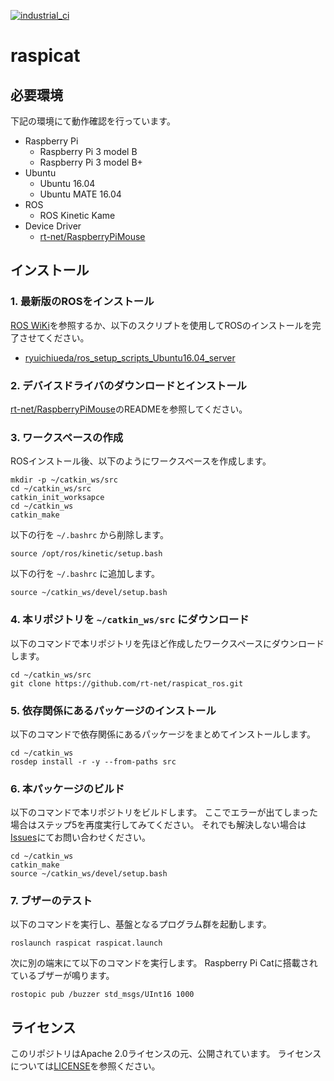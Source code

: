 [![industrial_ci](https://github.com/rt-net/raspicat_ros/workflows/industrial_ci/badge.svg?branch=master)](https://github.com/rt-net/raspicat_ros/actions?query=workflow%3Aindustrial_ci+branch%3Amaster)

# raspicat

## 必要環境

下記の環境にて動作確認を行っています。

* Raspberry Pi
  * Raspberry Pi 3 model B
  * Raspberry Pi 3 model B+
* Ubuntu
  * Ubuntu 16.04
  * Ubuntu MATE 16.04
* ROS 
  * ROS Kinetic Kame
* Device Driver
  * [rt-net/RaspberryPiMouse](https://github.com/rt-net/RaspberryPiMouse)

## インストール

### 1. 最新版のROSをインストール  

[ROS WiKi](http://wiki.ros.org/kinetic/Installation)を参照するか、以下のスクリプトを使用してROSのインストールを完了させてください。

* [ryuichiueda/ros_setup_scripts_Ubuntu16.04_server](https://github.com/ryuichiueda/ros_setup_scripts_Ubuntu16.04_server)

### 2. デバイスドライバのダウンロードとインストール  

[rt-net/RaspberryPiMouse](https://github.com/rt-net/RaspberryPiMouse)のREADMEを参照してください。

### 3. ワークスペースの作成

ROSインストール後、以下のようにワークスペースを作成します。

```
mkdir -p ~/catkin_ws/src
cd ~/catkin_ws/src
catkin_init_worksapce
cd ~/catkin_ws
catkin_make
```

以下の行を `~/.bashrc` から削除します。

```
source /opt/ros/kinetic/setup.bash
```

以下の行を `~/.bashrc` に追加します。

```
source ~/catkin_ws/devel/setup.bash
```

### 4. 本リポジトリを `~/catkin_ws/src` にダウンロード

以下のコマンドで本リポジトリを先ほど作成したワークスペースにダウンロードします。

```
cd ~/catkin_ws/src
git clone https://github.com/rt-net/raspicat_ros.git
```

### 5. 依存関係にあるパッケージのインストール

以下のコマンドで依存関係にあるパッケージをまとめてインストールします。

```
cd ~/catkin_ws
rosdep install -r -y --from-paths src
```

### 6. 本パッケージのビルド

以下のコマンドで本リポジトリをビルドします。
ここでエラーが出てしまった場合はステップ5を再度実行してみてください。
それでも解決しない場合は[Issues](https://github.com/rt-net/raspicat_ros/issues)にてお問い合わせください。

```
cd ~/catkin_ws
catkin_make
source ~/catkin_ws/devel/setup.bash
```


### 7. ブザーのテスト

以下のコマンドを実行し、基盤となるプログラム群を起動します。

```
roslaunch raspicat raspicat.launch
```

次に別の端末にて以下のコマンドを実行します。
Raspberry Pi Catに搭載されているブザーが鳴ります。

```
rostopic pub /buzzer std_msgs/UInt16 1000
```

## ライセンス
このリポジトリはApache 2.0ライセンスの元、公開されています。
ライセンスについては[LICENSE](./LICENSE)を参照ください。
